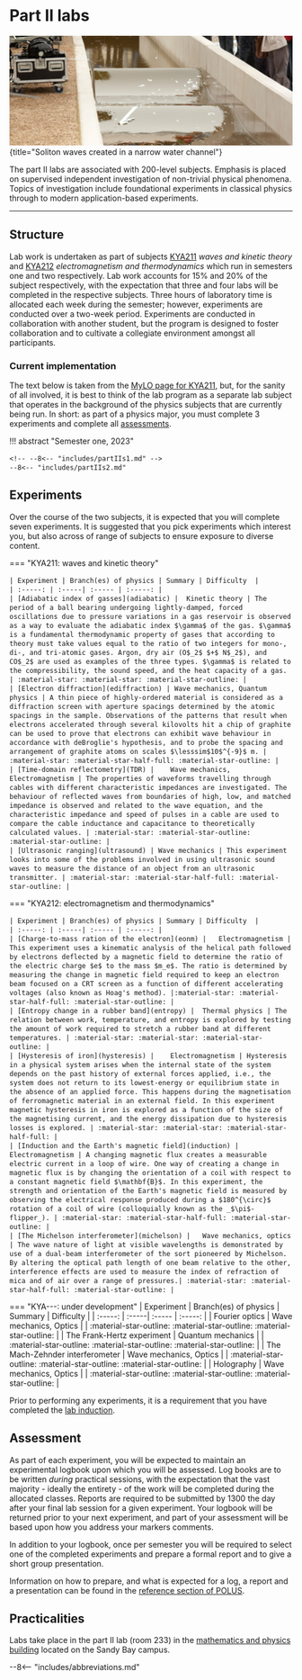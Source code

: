 # Part II labs

![](header.jpg){title="Soliton waves created in a narrow water channel"}

The part II labs are associated with 200-level subjects. Emphasis is placed on supervised independent investigation of non-trivial physical phenomena. Topics of investigation include foundational experiments in classical physics through to modern application-based experiments.

---

## Structure

Lab work is undertaken as part of subjects [KYA211](https://www.utas.edu.au/courses/cse/units/kya211-waves-and-kinetic-theory) *waves and kinetic theory* and [KYA212](https://www.utas.edu.au/courses/cse/units/kya212-electromagnetism-and-thermodynamics) *electromagnetism and thermodynamics* which run in semesters one and two respectively. Lab work accounts for 15% and 20% of the subject respectively, with the expectation that three and four labs will be completed in the respective subjects. Three hours of laboratory time is allocated each week during the semester; however, experiments are conducted over a two-week period. Experiments are conducted in collaboration with another student, but the program is designed to foster collaboration and to cultivate a collegiate environment amongst all participants.

### Current implementation

The text below is taken from the [MyLO page for KYA211](https://mylo.utas.edu.au/d2l/home/561867), but, for the sanity of all involved, it is best to think of the lab program as a separate lab subject that operates in the background of the physics subjects that are currently being run. In short: as part of a physics major, you must complete 3 experiments and complete all [assessments](#assessments).


!!! abstract "Semester one, 2023"

    <!-- --8<-- "includes/partIIs1.md" -->
    --8<-- "includes/partIIs2.md"


## Experiments

Over the course of the two subjects, it is expected that you will complete seven experiments. It is suggested that you pick experiments which interest you, but also across of range of subjects to ensure exposure to diverse content.

=== "KYA211: waves and kinetic theory"

    | Experiment | Branch(es) of physics | Summary | Difficulty  |
    | :-----: | :-----| :----- | :-----: |
    | [Adiabatic index of gasses](adiabatic) |	Kinetic theory | The period of a ball bearing undergoing lightly-damped, forced oscillations due to pressure variations in a gas reservoir is observed as a way to evaluate the adiabatic index $\gamma$ of the gas. $\gamma$ is a fundamental thermodynamic property of gases that according to theory must take values equal to the ratio of two integers for mono-, di-, and tri-atomic gases. Argon, dry air (O$_2$ $+$ N$_2$), and CO$_2$ are used as examples of the three types. $\gamma$ is related to the compressibility, the sound speed, and the heat capacity of a gas. | :material-star: :material-star: :material-star-outline: |
    | [Electron diffraction](ediffraction) | Wave mechanics, Quantum physics | A thin piece of highly-ordered material is considered as a diffraction screen with aperture spacings determined by the atomic spacings in the sample. Observations of the patterns that result when electrons accelerated through several kilovolts hit a chip of graphite can be used to prove that electrons can exhibit wave behaviour in accordance with deBroglie's hypothesis, and to probe the spacing and arrangement of graphite atoms on scales $\lesssim$10$^{-9}$ m. | :material-star: :material-star-half-full: :material-star-outline: |
    | [Time-domain reflectometry](TDR) |	Wave mechanics, Electromagnetism | The properties of waveforms travelling through cables with different characteristic impedances are investigated. The behaviour of reflected waves from boundaries of high, low, and matched impedance is observed and related to the wave equation, and the characteristic impedance and speed of pulses in a cable are used to compare the cable inductance and capacitance to theoretically calculated values. | :material-star: :material-star-outline: :material-star-outline: |
    | [Ultrasonic ranging](ultrasound) | Wave mechanics | This experiment looks into some of the problems involved in using ultrasonic sound waves to measure the distance of an object from an ultrasonic transmitter. | :material-star: :material-star-half-full: :material-star-outline: |

=== "KYA212: electromagnetism and thermodynamics"

    | Experiment | Branch(es) of physics | Summary | Difficulty  |
    | :-----: | :-----| :----- | :-----: |
    | [Charge-to-mass ration of the electron](eonm) |	Electromagnetism | This experiment uses a kinematic analysis of the helical path followed by electrons deflected by a magnetic field to determine the ratio of the electric charge $e$ to the mass $m_e$. The ratio is determined by measuring the change in magnetic field required to keep an electron beam focused on a CRT screen as a function of different accelerating voltages (also known as Hoag's method). |:material-star: :material-star-half-full: :material-star-outline: |
    | [Entropy change in a rubber band](entropy) |	Thermal physics | The relation between work, temperature, and entropy is explored by testing the amount of work required to stretch a rubber band at different temperatures. | :material-star: :material-star: :material-star-outline: |
    | [Hysteresis of iron](hysteresis) |	Electromagnetism | Hysteresis in a physical system arises when the internal state of the system depends on the past history of external forces applied, i.e., the system does not return to its lowest-energy or equilibrium state in the absence of an applied force. This happens during the magnetisation of ferromagnetic material in an external field. In this experiment magnetic hysteresis in iron is explored as a function of the size of the magnetising current, and the energy dissipation due to hysteresis losses is explored. | :material-star: :material-star: :material-star-half-full: |
    | [Induction and the Earth's magnetic field](induction) |	Electromagnetism | A changing magnetic flux creates a measurable electric current in a loop of wire. One way of creating a change in magnetic flux is by changing the orientation of a coil with respect to a constant magnetic field $\mathbf{B}$. In this experiment, the strength and orientation of the Earth's magnetic field is measured by observing the electrical response produced during a $180^{\circ}$ rotation of a coil of wire (colloquially known as the _$\pi$-flipper_). | :material-star: :material-star-half-full: :material-star-outline: |
    | [The Michelson interferometer](michelson) |	Wave mechanics, optics | The wave nature of light at visible wavelengths is demonstrated by use of a dual-beam interferometer of the sort pioneered by Michelson. By altering the optical path length of one beam relative to the other, interference effects are used to measure the index of refraction of mica and of air over a range of pressures.| :material-star: :material-star-half-full: :material-star-outline: |

=== "KYA---: under development"
    | Experiment | Branch(es) of physics | Summary | Difficulty  |
    | :-----: | :-----| :----- | :-----: |
    | Fourier optics | Wave mechanics, Optics | | :material-star-outline: :material-star-outline: :material-star-outline: |
    | The Frank-Hertz experiment | Quantum mechanics | | :material-star-outline: :material-star-outline: :material-star-outline: |
    | The Mach-Zehnder interferometer | Wave mechanics, Optics | | :material-star-outline: :material-star-outline: :material-star-outline: |
    | Holography |	Wave mechanics, Optics | | :material-star-outline: :material-star-outline: :material-star-outline: |

Prior to performing any experiments, it is a requirement that you have completed the [lab induction](../safety/inductions/).

## Assessment
As part of each experiment, you will be expected to maintain an experimental logbook upon which you will be assessed. Log books are to be written _during_ practical sessions, with the expectation that the vast majority - ideally the entirety - of the work will be completed during the allocated classes. Reports are required to be submitted by 1300 the day after your final lab session for a given experiment. Your logbook will be returned prior to your next experiment, and part of your assessment will be based upon how you address your markers comments.

In addition to your logbook, once per semester you will be required to select one of the completed experiments and prepare a formal report and to give a short group presentation.

Information on how to prepare, and what is expected for a log, a report and a presentation can be found in the [reference section of POLUS](../reference/experiment/#communication).

## Practicalities
Labs take place in the part II lab (room 233) in the [mathematics and physics building](https://www.openstreetmap.org/way/23959304) located on the Sandy Bay campus.

--8<-- "includes/abbreviations.md"
